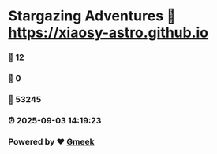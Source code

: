 # Stargazing Adventures :link: https://xiaosy-astro.github.io 
### :page_facing_up: [12](https://xiaosy-astro.github.io/tag.html) 
### :speech_balloon: 0 
### :hibiscus: 53245 
### :alarm_clock: 2025-09-03 14:19:23 
### Powered by :heart: [Gmeek](https://github.com/Meekdai/Gmeek)
